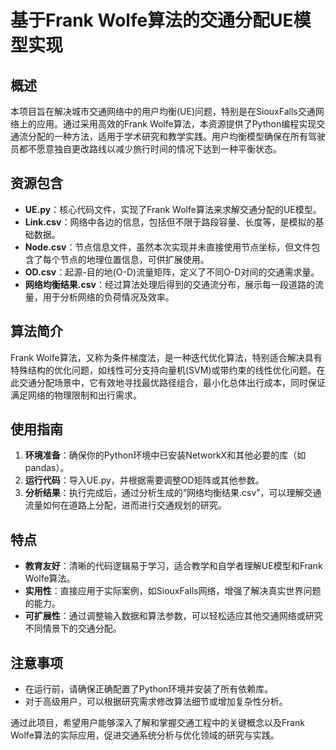 # 基于Frank Wolfe算法的交通分配UE模型实现

## 概述

本项目旨在解决城市交通网络中的用户均衡(UE)问题，特别是在SiouxFalls交通网络上的应用。通过采用高效的Frank Wolfe算法，本资源提供了Python编程实现交通流分配的一种方法，适用于学术研究和教学实践。用户均衡模型确保在所有驾驶员都不愿意独自更改路线以减少旅行时间的情况下达到一种平衡状态。

## 资源包含

- **UE.py**：核心代码文件，实现了Frank Wolfe算法来求解交通分配的UE模型。
- **Link.csv**：网络中各边的信息，包括但不限于路段容量、长度等，是模拟的基础数据。
- **Node.csv**：节点信息文件，虽然本次实现并未直接使用节点坐标，但文件包含了每个节点的地理位置信息，可供扩展使用。
- **OD.csv**：起源-目的地(O-D)流量矩阵，定义了不同O-D对间的交通需求量。
- **网络均衡结果.csv**：经过算法处理后得到的交通流分布，展示每一段道路的流量，用于分析网络的负荷情况及效率。

## 算法简介

Frank Wolfe算法，又称为条件梯度法，是一种迭代优化算法，特别适合解决具有特殊结构的优化问题，如线性可分支持向量机(SVM)或带约束的线性优化问题。在此交通分配场景中，它有效地寻找最优路径组合，最小化总体出行成本，同时保证满足网络的物理限制和出行需求。

## 使用指南

1. **环境准备**：确保你的Python环境中已安装NetworkX和其他必要的库（如pandas）。
2. **运行代码**：导入UE.py，并根据需要调整OD矩阵或其他参数。
3. **分析结果**：执行完成后，通过分析生成的“网络均衡结果.csv”，可以理解交通流量如何在道路上分配，进而进行交通规划的研究。

## 特点

- **教育友好**：清晰的代码逻辑易于学习，适合教学和自学者理解UE模型和Frank Wolfe算法。
- **实用性**：直接应用于实际案例，如SiouxFalls网络，增强了解决真实世界问题的能力。
- **可扩展性**：通过调整输入数据和算法参数，可以轻松适应其他交通网络或研究不同情景下的交通分配。

## 注意事项

- 在运行前，请确保正确配置了Python环境并安装了所有依赖库。
- 对于高级用户，可以根据研究需求修改算法细节或增加复杂性分析。

通过此项目，希望用户能够深入了解和掌握交通工程中的关键概念以及Frank Wolfe算法的实际应用，促进交通系统分析与优化领域的研究与实践。
